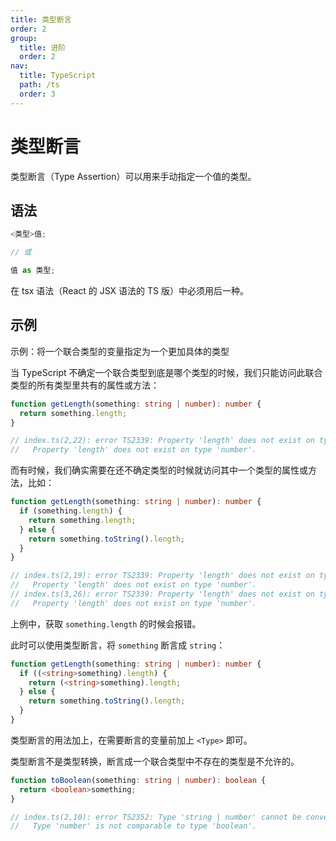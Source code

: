 ```yaml
---
title: 类型断言
order: 2
group:
  title: 进阶
  order: 2
nav:
  title: TypeScript
  path: /ts
  order: 3
---
```


# 类型断言

类型断言（Type Assertion）可以用来手动指定一个值的类型。

## 语法

```ts
<类型>值;

// 或

值 as 类型;
```

在 tsx 语法（React 的 JSX 语法的 TS 版）中必须用后一种。

## 示例

示例：将一个联合类型的变量指定为一个更加具体的类型

当 TypeScript 不确定一个联合类型到底是哪个类型的时候，我们只能访问此联合类型的所有类型里共有的属性或方法：

```ts
function getLength(something: string | number): number {
  return something.length;
}

// index.ts(2,22): error TS2339: Property 'length' does not exist on type 'string | number'.
//   Property 'length' does not exist on type 'number'.
```

而有时候，我们确实需要在还不确定类型的时候就访问其中一个类型的属性或方法，比如：

```ts
function getLength(something: string | number): number {
  if (something.length) {
    return something.length;
  } else {
    return something.toString().length;
  }
}

// index.ts(2,19): error TS2339: Property 'length' does not exist on type 'string | number'.
//   Property 'length' does not exist on type 'number'.
// index.ts(3,26): error TS2339: Property 'length' does not exist on type 'string | number'.
//   Property 'length' does not exist on type 'number'.
```

上例中，获取 `something.length` 的时候会报错。

此时可以使用类型断言，将 `something` 断言成 `string`：

```ts
function getLength(something: string | number): number {
  if ((<string>something).length) {
    return (<string>something).length;
  } else {
    return something.toString().length;
  }
}
```

类型断言的用法加上，在需要断言的变量前加上 `<Type>` 即可。

类型断言不是类型转换，断言成一个联合类型中不存在的类型是不允许的。

```ts
function toBoolean(something: string | number): boolean {
  return <boolean>something;
}

// index.ts(2,10): error TS2352: Type 'string | number' cannot be converted to type 'boolean'.
//   Type 'number' is not comparable to type 'boolean'.
```
